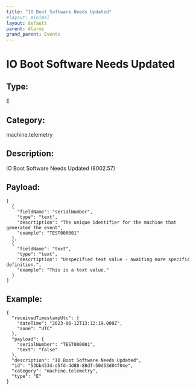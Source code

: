 ```yaml
---
title: "IO Boot Software Needs Updated"
#layout: minimal
layout: default
parent: Alarms
grand_parent: Events
---
```


# IO Boot Software Needs Updated

## Type:

E

## Category:

machine.telemetry

## Description: 

IO Boot Software Needs Updated (8002.57)

## Payload:

```
[
  {
    "fieldName": "serialNumber",
    "type": "text",
    "descrtiption": "The unique identifier for the machine that generated the event",
    "example": "TEST000001"
  },
  {
    "fieldName": "text",
    "type": "text",
    "descrtiption": "Unspecified text value - awaiting more specific definition.",
    "example": "This is a text value."
  }
]
```

## Example:

```
{
  "receivedTimestampUtc": {
    "dateTime": "2023-06-12T13:12:19.000Z",
    "zone": "UTC"
  },
  "payload": {
    "serialNumber": "TEST000001",
    "text": "false"
  },
  "description": "IO Boot Software Needs Updated",
  "id": "53bb4534-d5fd-4d88-88df-50d53d04f04e",
  "category": "machine.telemetry",
  "type": "E"
}
```
